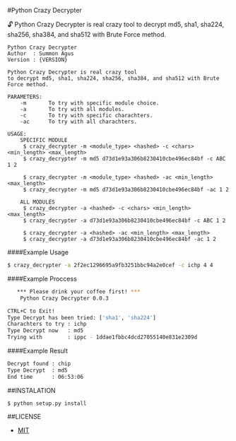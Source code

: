 #Python Crazy Decrypter

:unlock: Python Crazy Decrypter is real crazy tool to decrypt md5, sha1, sha224, sha256, sha384, and sha512 with Brute Force method.

```
Python Crazy Decrypter
Author  : Summon Agus
Version : {VERSION}

Python Crazy Decrypter is real crazy tool
to decrypt md5, sha1, sha224, sha256, sha384, and sha512 with Brute Force method.

PARAMETERS:
    -m       To try with specific module choice.
    -a       To try with all modules.
    -c       To try with specific charachters.
    -ac      To try with all charachters. 

USAGE:
    SPECIFIC MODULE
     $ crazy_decrypter -m <module_type> <hashed> -c <chars> <min_length> <max_length>
     $ crazy_decrypter -m md5 d73d1e93a306b8230410cbe496ec84bf -c ABC 1 2

     $ crazy_decrypter -m <module_type> <hashed> -ac <min_length> <max_length>
     $ crazy_decrypter -m md5 d73d1e93a306b8230410cbe496ec84bf -ac 1 2

    ALL MODULES
     $ crazy_decrypter -a <hashed> -c <chars> <min_length> <max_length>
     $ crazy_decrypter -a d73d1e93a306b8230410cbe496ec84bf -c ABC 1 2

     $ crazy_decrypter -a <hashed> -ac <min_length> <max_length>
     $ crazy_decrypter -a d73d1e93a306b8230410cbe496ec84bf -ac 1 2
```

####Example Usage

```bash
$ crazy_decrypter -a 2f2ec1296695a9fb3251bbc94a2e0cef -c ichp 4 4
```

####Example Proccess

```bash
   *** Please drink your coffee first! ***
    Python Crazy Decrypter 0.0.3

CTRL+C to Exit!
Type Decrypt has been tried: ['sha1', 'sha224']
Charachters to try : ichp
Type Decrypt now   : md5
Trying with        : ippc - 1ddae1fbbc4dcd27055140e831e2309d
```

####Example Result

```bash
Decrypt found : chip
Type Decrypt  : md5
End time      : 06:53:06
```

##INSTALATION

```
$ python setup.py install
```

##LICENSE

* [MIT](https://github.com/agusmakmun/Crazy-Decrypter/blob/master/LICENSE)